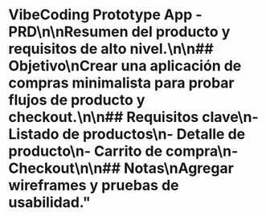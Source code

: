# VibeCoding Prototype App - PRD\n\nResumen del producto y requisitos de alto nivel.\n\n## Objetivo\nCrear una aplicación de compras minimalista para probar flujos de producto y checkout.\n\n## Requisitos clave\n- Listado de productos\n- Detalle de producto\n- Carrito de compra\n- Checkout\n\n## Notas\nAgregar wireframes y pruebas de usabilidad."